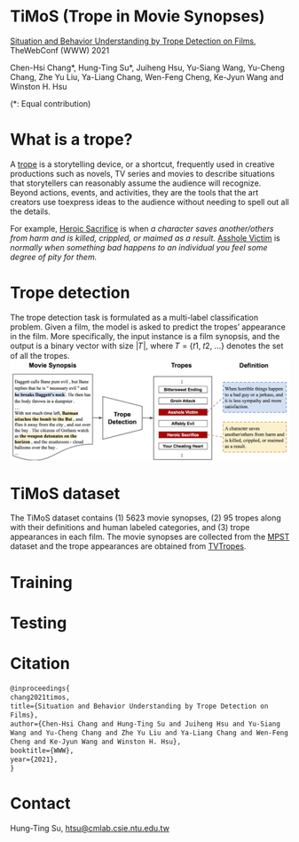 # TiMoS (Trope in Movie Synopses)

[Situation and Behavior Understanding by Trope Detection on Films](https://arxiv.org/abs/2101.07632), TheWebConf (WWW) 2021

Chen-Hsi Chang*, Hung-Ting Su*, Juiheng Hsu, Yu-Siang Wang, Yu-Cheng Chang, Zhe Yu Liu, Ya-Liang Chang, Wen-Feng Cheng, Ke-Jyun Wang and Winston H. Hsu 

(*: Equal contribution)



# What is a trope?

A [trope](https://tvtropes.org/pmwiki/pmwiki.php/Main/Trope) is a storytelling device, or a shortcut, frequently used in creative productions such as novels, TV series and movies to describe situations that storytellers can reasonably assume the audience will recognize. Beyond actions, events, and activities, they are the tools that the art creators use toexpress ideas to the audience without needing to spell out all the details.

For example, [Heroic Sacrifice](https://tvtropes.org/pmwiki/pmwiki.php/Main/HeroicSacrifice) is when *a character saves another/others from harm and is killed, crippled, or maimed as a result.* [Asshole Victim](https://tvtropes.org/pmwiki/pmwiki.php/Main/AssholeVictim) is *normally when something bad happens to an individual you feel some degree of pity for them.*

# Trope detection

The trope detection task is formulated as a multi-label classification problem. Given a film, the model is asked to predict the tropes’ appearance in the film. More specifically, the input instance is a film synopsis, and the output is a binary vector with size |𝑇|, where 𝑇 = {𝑡1, 𝑡2, ...} denotes the set of all the tropes.
![ ](trope_detection.jpg)

# TiMoS dataset

The TiMoS dataset contains (1) 5623 movie synopses, (2) 95 tropes along with their definitions and human labeled categories, and (3) trope appearances in each film. The movie synopses are collected from the [MPST](https://www.aclweb.org/anthology/L18-1274.pdf) dataset and the trope appearances are obtained from [TVTropes](https://tvtropes.org).

# Training


# Testing


# Citation
```
@inproceedings{
chang2021timos,
title={Situation and Behavior Understanding by Trope Detection on Films},
author={Chen-Hsi Chang and Hung-Ting Su and Juiheng Hsu and Yu-Siang Wang and Yu-Cheng Chang and Zhe Yu Liu and Ya-Liang Chang and Wen-Feng Cheng and Ke-Jyun Wang and Winston H. Hsu},
booktitle={WWW},
year={2021},
}
```

# Contact
Hung-Ting Su, htsu@cmlab.csie.ntu.edu.tw
